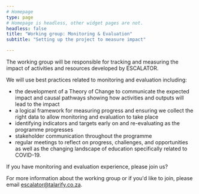 ```yaml
---
# Homepage
type: page
# Homepage is headless, other widget pages are not.
headless: false
title: "Working group: Monitoring & Evaluation"
subtitle: "Setting up the project to measure impact"

---
```


The working group will be responsible for tracking and measuring the impact of activities and resources developed by ESCALATOR.

We will use best practices related to monitoring and evaluation including:
- the development of a Theory of Change to communicate the expected impact and causal pathways showing how activities and outputs will lead to the impact
- a logical framework for measuring progress and ensuring we collect the right data to allow monitoring and evaluation to take place
- identifying indicators and targets early on and re-evaluating as the programme progresses
- stakeholder communication throughout the programme
- regular meetings to reflect on progress, challenges, and opportunities as well as the changing landscape of education specifically related to COVID-19.

If you have monitoring and evaluation experience, please join us?

For more information about the working group or if you'd like to join, please email [escalator@talarify.co.za](mailto:escalator@talarify.co.za).